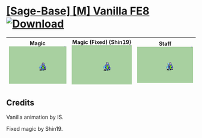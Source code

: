 # [\[Sage-Base\] \[M\] Vanilla FE8](./) [![Download](https://img.shields.io/badge/Download--red?style=social&logo=github)](https://minhaskamal.github.io/DownGit/#/home?url=https://github.com/Klokinator/FE-Repo/tree/main/Battle%20Animations%2FMagi%20-%20Nature-Type%2F%5BSage-Base%5D%20%5BM%5D%20Vanilla%20FE8)

| <b>Magic</b><br/><img alt="Magic animation" src="./6.%20Magic/Magic.gif"/> | <b>Magic (Fixed) {Shin19}</b><br/><img alt="Magic animation" src="./6.%20Magic%20(Fixed)%20%7BShin19%7D/Magic.gif"/> | <b>Staff</b><br/><img alt="Staff animation" src="./7.%20Staff/Staff.gif"/> |
| :---: | :---: | :---: |

## Credits

Vanilla animation by IS.

Fixed magic by Shin19.

